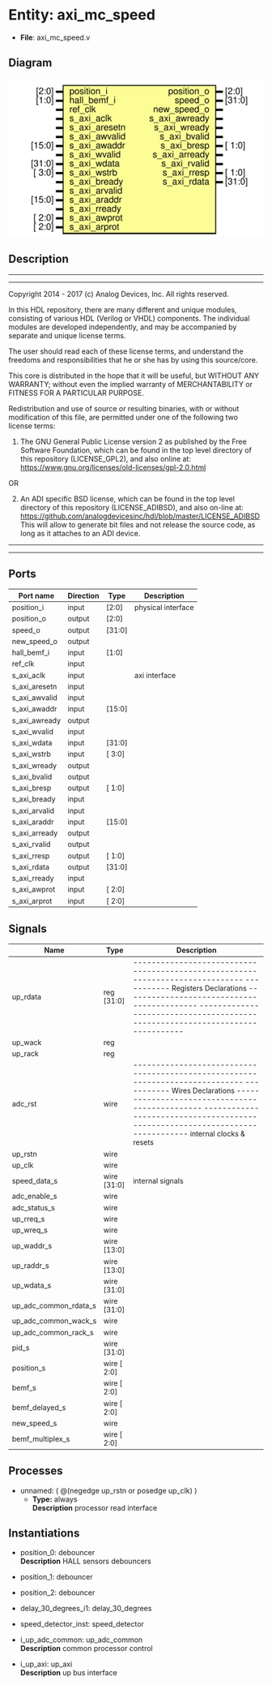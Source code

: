 # Entity: axi_mc_speed

- **File**: axi_mc_speed.v
## Diagram

![Diagram](axi_mc_speed.svg "Diagram")
## Description

 ***************************************************************************
 ***************************************************************************
 Copyright 2014 - 2017 (c) Analog Devices, Inc. All rights reserved.

 In this HDL repository, there are many different and unique modules, consisting
 of various HDL (Verilog or VHDL) components. The individual modules are
 developed independently, and may be accompanied by separate and unique license
 terms.

 The user should read each of these license terms, and understand the
 freedoms and responsibilities that he or she has by using this source/core.

 This core is distributed in the hope that it will be useful, but WITHOUT ANY
 WARRANTY; without even the implied warranty of MERCHANTABILITY or FITNESS FOR
 A PARTICULAR PURPOSE.

 Redistribution and use of source or resulting binaries, with or without modification
 of this file, are permitted under one of the following two license terms:

   1. The GNU General Public License version 2 as published by the
      Free Software Foundation, which can be found in the top level directory
      of this repository (LICENSE_GPL2), and also online at:
      <https://www.gnu.org/licenses/old-licenses/gpl-2.0.html>

 OR

   2. An ADI specific BSD license, which can be found in the top level directory
      of this repository (LICENSE_ADIBSD), and also on-line at:
      https://github.com/analogdevicesinc/hdl/blob/master/LICENSE_ADIBSD
      This will allow to generate bit files and not release the source code,
      as long as it attaches to an ADI device.

 ***************************************************************************
 ***************************************************************************

## Ports

| Port name     | Direction | Type   | Description         |
| ------------- | --------- | ------ | ------------------- |
| position_i    | input     | [2:0]  |  physical interface |
| position_o    | output    | [2:0]  |                     |
| speed_o       | output    | [31:0] |                     |
| new_speed_o   | output    |        |                     |
| hall_bemf_i   | input     | [1:0]  |                     |
| ref_clk       | input     |        |                     |
| s_axi_aclk    | input     |        |  axi interface      |
| s_axi_aresetn | input     |        |                     |
| s_axi_awvalid | input     |        |                     |
| s_axi_awaddr  | input     | [15:0] |                     |
| s_axi_awready | output    |        |                     |
| s_axi_wvalid  | input     |        |                     |
| s_axi_wdata   | input     | [31:0] |                     |
| s_axi_wstrb   | input     | [ 3:0] |                     |
| s_axi_wready  | output    |        |                     |
| s_axi_bvalid  | output    |        |                     |
| s_axi_bresp   | output    | [ 1:0] |                     |
| s_axi_bready  | input     |        |                     |
| s_axi_arvalid | input     |        |                     |
| s_axi_araddr  | input     | [15:0] |                     |
| s_axi_arready | output    |        |                     |
| s_axi_rvalid  | output    |        |                     |
| s_axi_rresp   | output    | [ 1:0] |                     |
| s_axi_rdata   | output    | [31:0] |                     |
| s_axi_rready  | input     |        |                     |
| s_axi_awprot  | input     | [ 2:0] |                     |
| s_axi_arprot  | input     | [ 2:0] |                     |
## Signals

| Name                  | Type           | Description                                                                                                                                                                                                                                                             |
| --------------------- | -------------- | ----------------------------------------------------------------------------------------------------------------------------------------------------------------------------------------------------------------------------------------------------------------------- |
| up_rdata              | reg     [31:0] | ------------------------------------------------------------------------------ ----------- Registers Declarations ------------------------------------------- ------------------------------------------------------------------------------                            |
| up_wack               | reg            |                                                                                                                                                                                                                                                                         |
| up_rack               | reg            |                                                                                                                                                                                                                                                                         |
| adc_rst               | wire           | ------------------------------------------------------------------------------ ----------- Wires Declarations ----------------------------------------------- ------------------------------------------------------------------------------  internal clocks & resets  |
| up_rstn               | wire           |                                                                                                                                                                                                                                                                         |
| up_clk                | wire           |                                                                                                                                                                                                                                                                         |
| speed_data_s          | wire [31:0]    |  internal signals                                                                                                                                                                                                                                                       |
| adc_enable_s          | wire           |                                                                                                                                                                                                                                                                         |
| adc_status_s          | wire           |                                                                                                                                                                                                                                                                         |
| up_rreq_s             | wire           |                                                                                                                                                                                                                                                                         |
| up_wreq_s             | wire           |                                                                                                                                                                                                                                                                         |
| up_waddr_s            | wire [13:0]    |                                                                                                                                                                                                                                                                         |
| up_raddr_s            | wire [13:0]    |                                                                                                                                                                                                                                                                         |
| up_wdata_s            | wire [31:0]    |                                                                                                                                                                                                                                                                         |
| up_adc_common_rdata_s | wire [31:0]    |                                                                                                                                                                                                                                                                         |
| up_adc_common_wack_s  | wire           |                                                                                                                                                                                                                                                                         |
| up_adc_common_rack_s  | wire           |                                                                                                                                                                                                                                                                         |
| pid_s                 | wire [31:0]    |                                                                                                                                                                                                                                                                         |
| position_s            | wire [ 2:0]    |                                                                                                                                                                                                                                                                         |
| bemf_s                | wire [ 2:0]    |                                                                                                                                                                                                                                                                         |
| bemf_delayed_s        | wire [ 2:0]    |                                                                                                                                                                                                                                                                         |
| new_speed_s           | wire           |                                                                                                                                                                                                                                                                         |
| bemf_multiplex_s      | wire [ 2:0]    |                                                                                                                                                                                                                                                                         |
## Processes
- unnamed: ( @(negedge up_rstn or posedge up_clk) )
  - **Type:** always
</br>**Description**
 processor read interface 
## Instantiations

- position_0: debouncer
</br>**Description**
 HALL sensors debouncers

- position_1: debouncer
- position_2: debouncer
- delay_30_degrees_i1: delay_30_degrees
- speed_detector_inst: speed_detector
- i_up_adc_common: up_adc_common
</br>**Description**
 common processor control

- i_up_axi: up_axi
</br>**Description**
 up bus interface

